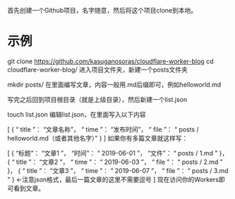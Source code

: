 首先创建一个Github项目，名字随意，然后将这个项目clone到本地。

# 示例
git clone https://github.com/kasuganosoras/cloudflare-worker-blog
cd cloudflare-worker-blog/
进入项目文件夹，新建一个posts文件夹

mkdir posts/
在里面编写文章，内容一般用.md后缀即可，例如helloworld.md

写完之后回到项目根目录（就是上级目录），然后新建一个list.json

touch list.json
编辑list.json，在里面写入以下内容

[
  {
    “ title ”： “文章名称”，
     “ time ”： “发布时间”，
     “ file ”： “ posts / helloworld.md（或者其他名字）”
  }
]
如果你有多篇文章就这样写：

[
  {
    “标题”： “文章1 ”，
     “时间”： “ 2019-06-01 ”，
     “文件”： “ posts / 1.md ”
  }，
  {
    “ title ”： “文章2 ”，
     “ time ”： “ 2019-06-03 ”，
     “ file ”： “ posts / 2.md ”
  }，
  {
    “ title ”： “文章3 ”，
     “ time ”： “ 2019-06-07 ”，
     “ file ”： “ posts / 3.md ” 
  } <-注意json格式，最后一篇文章的这里不需要逗号 
]
现在访问你的Workers即可看到文章。
